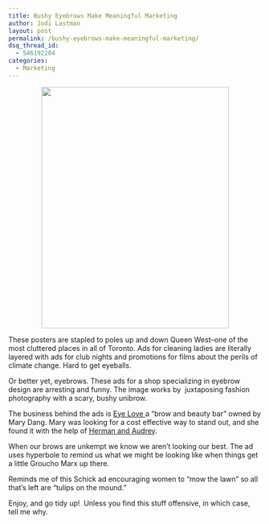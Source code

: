 ```yaml
---
title: Bushy Eyebrows Make Meaningful Marketing
author: Jodi Lastman
layout: post
permalink: /bushy-eyebrows-make-meaningful-marketing/
dsq_thread_id:
  - 546192204
categories:
  - Marketing
---
```

<p style="text-align: center;">
  <a href="http://hypenotic.com/meaning-fulmarketing/8167/bushy-eyebrows-make-meaningful-marketing/attachment/screen-shot-2012-01-16-at-1-19-55-pm" rel="attachment wp-att-8168"><img class="aligncenter  wp-image-8168" title="Screen shot 2012-01-16 at 1.19.55 PM" src="http://hypenotic.com/wordpress/wp-content/uploads/2012/01/Screen-shot-2012-01-16-at-1.19.55-PM-e1326739855525.png" alt="" width="373" height="480" /></a>
</p>

<p style="text-align: left;">
  These posters are stapled to poles up and down Queen West&#8211;one of the most cluttered places in all of Toronto. Ads for cleaning ladies are literally layered with ads for club nights and promotions for films about the perils of climate change. Hard to get eyeballs.
</p>

<p style="text-align: left;">
  Or better yet, eyebrows. These ads for a shop specializing in eyebrow design are arresting and funny. The image works by  juxtaposing fashion photography with a scary, bushy unibrow.
</p>

<p style="text-align: left;">
  The business behind the ads is <a href="http://eyelovebeautybar.com">Eye Love </a>a &#8220;brow and beauty bar&#8221; owned by Mary Dang. Mary was looking for a cost effective way to stand out, and she found it with the help of <a href="http://www.hermannaudrey.com/">Herman and Audrey</a>.
</p>

<p style="text-align: left;">
  When our brows are unkempt we know we aren&#8217;t looking our best. The ad uses hyperbole to remind us what we might be looking like when things get a little Groucho Marx up there.
</p>

<p style="text-align: left;">
  Reminds me of this Schick ad encouraging women to &#8220;mow the lawn&#8221; so all that&#8217;s left are &#8220;tulips on the mound.&#8221;
</p>

<p style="text-align: left;">
  Enjoy, and go tidy up!  Unless you find this stuff offensive, in which case, tell me why.
</p>

<p style="text-align: center;">
  <a href="http://hypenotic.com/meaning-fulmarketing/8167/bushy-eyebrows-make-meaningful-marketing/attachment/screen-shot-2012-01-16-at-1-19-55-pm" rel="attachment wp-att-8168"><br /> </a>
</p>